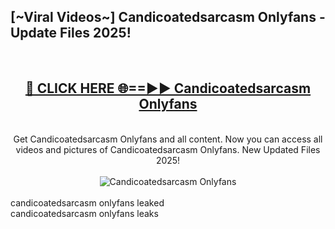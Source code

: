 <h2>[~Viral Videos~] Candicoatedsarcasm Onlyfans - Update Files 2025!</h2>
<br>
<div align="center">
<h2><a href="https://betterlinks.top/A2PfLJ" rel="nofollow">🔴 CLICK HERE 🌐==►► Candicoatedsarcasm Onlyfans</a></h2>
<br>
Get Candicoatedsarcasm Onlyfans and all content. Now you can access all videos and pictures of Candicoatedsarcasm Onlyfans. New Updated Files 2025!
<br>
<br>
<a href="https://betterlinks.top/A2PfLJ" rel="nofollow" data-target="animated-image.originalLink"><img src="https://i.ibb.co.com/WyWwxjT/player-gif2.gif" alt="Candicoatedsarcasm Onlyfans" style="max-width: 100%; display: inline-block;" data-target="animated-image.originalImage"></a>
</div>
<br>
candicoatedsarcasm onlyfans leaked<br>
candicoatedsarcasm onlyfans leaks